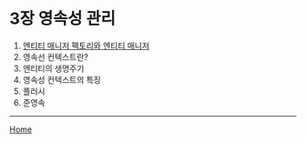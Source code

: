 # 3장 영속성 관리

1. [엔티티 매니저 팩토리와 엔티티 매니저](./01.md)
2. 영속선 컨텍스트란?
3. 엔티티의 생명주기
4. 영속성 컨텍스트의 특징
5. 플러시
6. 준영속

-----
[Home](/README.md)
